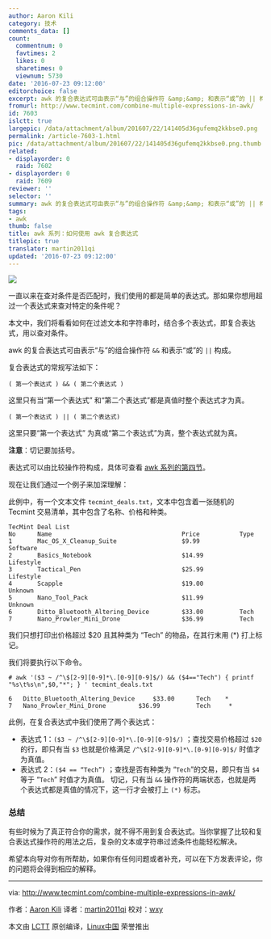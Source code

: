 ```yaml
---
author: Aaron Kili
category: 技术
comments_data: []
count:
  commentnum: 0
  favtimes: 2
  likes: 0
  sharetimes: 0
  viewnum: 5730
date: '2016-07-23 09:12:00'
editorchoice: false
excerpt: awk 的复合表达式可由表示“与”的组合操作符 &amp;&amp; 和表示“或”的 || 构成。
fromurl: http://www.tecmint.com/combine-multiple-expressions-in-awk/
id: 7603
islctt: true
largepic: /data/attachment/album/201607/22/141405d36gufemq2kkbse0.png
permalink: /article-7603-1.html
pic: /data/attachment/album/201607/22/141405d36gufemq2kkbse0.png.thumb.jpg
related:
- displayorder: 0
  raid: 7602
- displayorder: 0
  raid: 7609
reviewer: ''
selector: ''
summary: awk 的复合表达式可由表示“与”的组合操作符 &amp;&amp; 和表示“或”的 || 构成。
tags:
- awk
thumb: false
title: awk 系列：如何使用 awk 复合表达式
titlepic: true
translator: martin2011qi
updated: '2016-07-23 09:12:00'
---
```


![](/data/attachment/album/201607/22/141405d36gufemq2kkbse0.png)


一直以来在查对条件是否匹配时，我们使用的都是简单的表达式。那如果你想用超过一个表达式来查对特定的条件呢？


本文中，我们将看看如何在过滤文本和字符串时，结合多个表达式，即复合表达式，用以查对条件。


awk 的复合表达式可由表示“与”的组合操作符 `&&` 和表示“或”的 `||` 构成。


复合表达式的常规写法如下：



```
( 第一个表达式 ) && ( 第二个表达式 )

```

这里只有当“第一个表达式” 和“第二个表达式”都是真值时整个表达式才为真。



```
( 第一个表达式 ) || ( 第二个表达式) 

```

这里只要“第一个表达式” 为真或“第二个表达式”为真，整个表达式就为真。


**注意**：切记要加括号。


表达式可以由比较操作符构成，具体可查看 [awk 系列的第四节](/article-7602-1.html)。


现在让我们通过一个例子来加深理解：


此例中，有一个文本文件 `tecmint_deals.txt`，文本中包含着一张随机的 Tecmint 交易清单，其中包含了名称、价格和种类。



```
TecMint Deal List
No      Name                                    Price           Type
1       Mac_OS_X_Cleanup_Suite                  $9.99           Software
2       Basics_Notebook                         $14.99          Lifestyle
3       Tactical_Pen                            $25.99          Lifestyle
4       Scapple                                 $19.00          Unknown
5       Nano_Tool_Pack                          $11.99          Unknown
6       Ditto_Bluetooth_Altering_Device         $33.00          Tech
7       Nano_Prowler_Mini_Drone                 $36.99          Tech 

```

我们只想打印出价格超过 $20 且其种类为 “Tech” 的物品，在其行末用 (\*) 打上标记。


我们将要执行以下命令。



```
# awk '($3 ~ /^\$[2-9][0-9]*\.[0-9][0-9]$/) && ($4=="Tech") { printf "%s\t%s\n",$0,"*"; } ' tecmint_deals.txt 

6   Ditto_Bluetooth_Altering_Device     $33.00      Tech    *
7   Nano_Prowler_Mini_Drone         $36.99          Tech     *

```

此例，在复合表达式中我们使用了两个表达式：


* 表达式 1：`($3 ~ /^\$[2-9][0-9]*\.[0-9][0-9]$/)` ；查找交易价格超过 `$20` 的行，即只有当 `$3` 也就是价格满足 `/^\$[2-9][0-9]*\.[0-9][0-9]$/` 时值才为真值。
* 表达式 2：`($4 == “Tech”)` ；查找是否有种类为 “`Tech`”的交易，即只有当 `$4` 等于 “`Tech`” 时值才为真值。 切记，只有当 `&&` 操作符的两端状态，也就是两个表达式都是真值的情况下，这一行才会被打上 `(*)` 标志。


### 总结


有些时候为了真正符合你的需求，就不得不用到复合表达式。当你掌握了比较和复合表达式操作符的用法之后，复杂的文本或字符串过滤条件也能轻松解决。


希望本向导对你有所帮助，如果你有任何问题或者补充，可以在下方发表评论，你的问题将会得到相应的解释。




---


via: <http://www.tecmint.com/combine-multiple-expressions-in-awk/>


作者：[Aaron Kili](http://www.tecmint.com/author/aaronkili/) 译者：[martin2011qi](https://github.com/martin2011qi) 校对：[wxy](https://github.com/wxy)


本文由 [LCTT](https://github.com/LCTT/TranslateProject) 原创编译，[Linux中国](https://linux.cn/) 荣誉推出